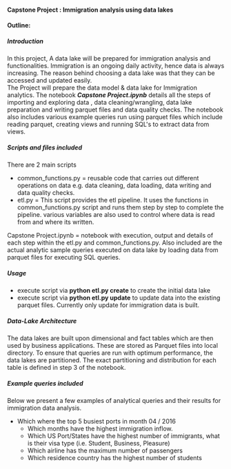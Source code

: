 #### Capstone Project : Immigration analysis using data lakes 

#### Outline:  

##### Introduction

In this project, A data lake will be prepared for immigration analysis and functionalities. Immigration is an ongoing daily activity, hence data is always increasing. The reason behind choosing a data lake was that they can be accessed and updated easily. 
<br>
The Project will prepare the data model & data lake for Immigration analytics. The notebook ***Capstone Project.ipynb*** details all the steps of importing and exploring data , data cleaning/wrangling, data lake preparation and writing parquet files and data quality checks. The notebook also includes various example queries run using parquet files which include reading parquet, creating views and running SQL's to extract data from views. 



##### Scripts and files included

There are 2 main scripts

- common_functions.py = reusable code that carries out different operations on data e.g. data cleaning, data loading, data writing and data quality checks.
- etl.py = This script provides the etl pipeline. It uses the functions in common_functions.py script and runs them step by step to complete the pipeline. various variables are also used to control where data is read from and where its written. 

Capstone Project.ipynb = notebook with execution, output and details of each step within the etl.py and common_functions.py. Also included are the actual analytic sample queries executed on data lake by loading data from parquet files for executing SQL queries.



##### Usage 

- execute script via **python etl.py create** to create the initial data lake
- execute script via **python etl.py update** to update data into the existing parquet files. Currently only update for immigration data is built. 



##### Data-Lake Architecture

The data lakes are built upon dimensional and fact tables which are then used by business applications. These are stored as Parquet files into local directory. To ensure that queries are run with optimum performance, the data lakes are partitioned. The exact partitioning and distribution for each table is defined in step 3 of the notebook. 



##### Example queries included  

Below we present a few examples of analytical queries and their results for immigration data analysis.

- Which where the top 5 busiest ports in month 04 / 2016  
  - Which months have the highest immigration inflow.
  - Which US Port/States have the highest number of immigrants, what is their visa type (i.e. Student, Business, Pleasure)
  - Which airline has the maximum number of passengers
  - Which residence country has the highest number of students



